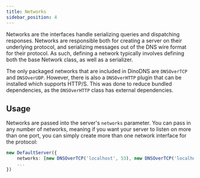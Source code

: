 ```yaml
---
title: Networks
sidebar_position: 4
---
```


Networks are the interfaces handle serializing queries and dispatching responses. Networks are responsible both for creating a server on their underlying protocol, and serializing messages out of the DNS wire format for their protocol. As such, defining a network typically involves defining both the base Network class, as well as a serializer.

The only packaged networks that are included in DinoDNS are `DNSOverTCP` and `DNSOverUDP`. However, there is also a `DNSOverHTTP` plugin that can be installed which supports HTTP/S. This was done to reduce bundled dependencies, as the `DNSOverHTTP` class has external dependencies.

## Usage

Networks are passed into the server's `networks` parameter. You can pass in any number of networks, meaning if you want your server to listen on more than one port, you can simply create more than one network interface for the protocol:

```ts
new DefaultServer({
    networks: [new DNSOverTCP('localhost', 53), new DNSOverTCP('localhost', 1053)],
    ...
})
```
